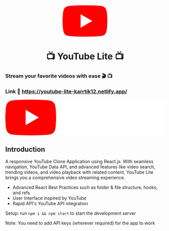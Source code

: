 <div align='center'>
<img src='./src/images/yt-logo-mobile.png' height='100px'/>
</div>
<div align='center'>
<h1>📺 YouTube Lite 📺</h1>
</div>

### Stream your favorite videos with ease 🎬 📺

### Link :link: https://youtube-lite-karrtik12.netlify.app/

![YouTube Lite](./src/images/yt-logo.png)

## Introduction

A responsive YouTube Clone Application using React.js. With seamless navigation, YouTube Data API, and advanced features like video search, trending videos, and video playback with related content, YouTube Lite brings you a comprehensive video streaming experience.

- Advanced React Best Practices such as folder & file structure, hooks, and refs
- User Interface inspired by YouTube
- Rapid API's YouTube API integration

Setup: run `npm i && npm start` to start the development server

Note: You need to add API keys (wherever required) for the app to work
